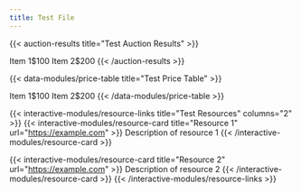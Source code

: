 ```yaml
---
title: Test File
---
```


{{< auction-results title="Test Auction Results" >}}
<tr><td>Item 1</td><td>$100</td></tr>
<tr><td>Item 2</td><td>$200</td></tr>
{{< /auction-results >}}

{{< data-modules/price-table title="Test Price Table" >}}
<tr><td>Item 1</td><td>$100</td></tr>
<tr><td>Item 2</td><td>$200</td></tr>
{{< /data-modules/price-table >}}

{{< interactive-modules/resource-links title="Test Resources" columns="2" >}}
  {{< interactive-modules/resource-card title="Resource 1" url="https://example.com" >}}
    Description of resource 1
  {{< /interactive-modules/resource-card >}}
  
  {{< interactive-modules/resource-card title="Resource 2" url="https://example.com" >}}
    Description of resource 2
  {{< /interactive-modules/resource-card >}}
{{< /interactive-modules/resource-links >}}